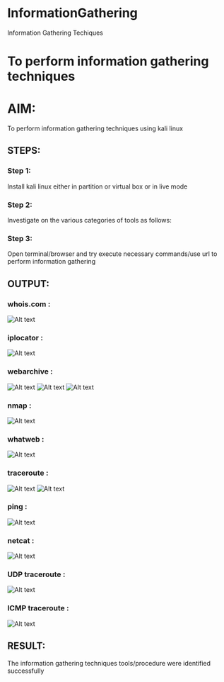 # InformationGathering
Information Gathering Techiques

# To perform information gathering techniques

# AIM:

To perform information gathering techniques using kali linux 

## STEPS:

### Step 1:

Install kali linux either in partition or virtual box or in live mode

### Step 2:

Investigate on the various categories of tools as follows:

### Step 3:
Open terminal/browser and try execute necessary commands/use url to perform information gathering


## OUTPUT:

### whois.com :

![Alt text](whois.jpg)


### iplocator :

![Alt text](ip.png)


### webarchive :

![Alt text](weba-1.png)
![Alt text](weba-2.png)
![Alt text](weba-3.png)

### nmap :

![Alt text](nmap.png)


### whatweb :

![Alt text](whatweb.png)

### traceroute :

![Alt text](trace.png)
![Alt text](trace2.png)

### ping :

![Alt text](ping.png)

### netcat :

![Alt text](cat.png)

### UDP traceroute :

![Alt text](sudo.png)

### ICMP traceroute :

![Alt text](i.png)

## RESULT:
The information gathering techniques tools/procedure were  identified successfully
